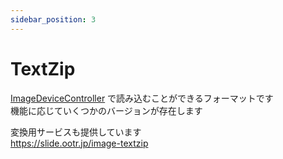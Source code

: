 ```yaml
---
sidebar_position: 3
---
```

# TextZip
[ImageDeviceController](/docs/Packages/ImageDeviceController/) で読み込むことができるフォーマットです  
機能に応じていくつかのバージョンが存在します

変換用サービスも提供しています  
https://slide.ootr.jp/image-textzip
